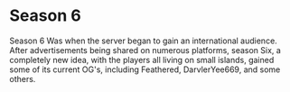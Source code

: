 # Season 6

Season 6 Was when the server began to gain an international audience. After advertisements being shared on numerous platforms, season Six, a completely new idea, with the players all living on small islands, gained some of its current OG's, including Feathered, DarvlerYee669, and some others.

